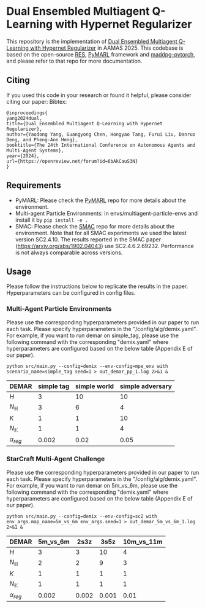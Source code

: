 # Dual Ensembled Multiagent Q-Learning with Hypernet Regularizer

This repository is the implementation of [Dual Ensembled Multiagent Q-Learning with Hypernet Regularizer](https://openreview.net/forum?id=6bAkCauS3N) in AAMAS 2025. This codebase is based on the open-source [RES](https://github.com/ling-pan/RES), [PyMARL](https://github.com/oxwhirl/pymarl) framework and [maddpg-pytorch](https://github.com/shariqiqbal2810/maddpg-pytorch), and please refer to that repo for more documentation.

## Citing
If you used this code in your research or found it helpful, please consider citing our paper:
Bibtex:
```
@inproceedings{
yang2024dual,
title={Dual Ensembled Multiagent Q-Learning with Hypernet Regularizer},
author={Yaodong Yang, Guangyong Chen, Hongyao Tang, Furui Liu, Danruo Deng, and Pheng-Ann Heng},
booktitle={The 24th International Conference on Autonomous Agents and Multi-Agent Systems},
year={2024},
url={https://openreview.net/forum?id=6bAkCauS3N}
}
```

## Requirements
- PyMARL: Please check the [PyMARL](https://github.com/oxwhirl/pymarl) repo for more details about the environment.
- Multi-agent Particle Environments: in envs/multiagent-particle-envs and install it by `pip install -e .`
- SMAC: Please check the [SMAC](https://github.com/oxwhirl/smac) repo for more details about the environment. Note that for all SMAC experiments we used the latest version SC2.4.10. The results reported in the SMAC paper (https://arxiv.org/abs/1902.04043) use SC2.4.6.2.69232. Performance is not always comparable across versions.

## Usage
Please follow the instructions below to replicate the results in the paper. Hyperparameters can be configured in config files.

### Multi-Agent Particle Environments
Please use the corresponding hyperparameters provided in our paper to run each task.
Please specify hyperparameters in the "/config/alg/demix.yaml".
For example, if you want to run demar on simple_tag, please use the following command with the corresponding "demix.yaml"
where hyperparameters are configured based on the below table (Appendix E of our paper).
```
python src/main.py --config=demix --env-config=mpe_env with scenario_name=simple_tag seed=1 > out_demar_pp_1.log 2>&1 &
```
| DEMAR            | simple tag | simple world | simple adversary |
|------------------|------------|--------------|------------------|
| $H$              | 3          | 10           | 10               |
| $N_{\mathbb{H}}$ | 3          | 6            | 4                |
| $K$              | 1          | 1            | 10               |
| $N_{\mathbb{K}}$ | 1          | 1            | 4                |
| $\alpha_{reg}$   | 0.002      | 0.02         | 0.05             |

### StarCraft Multi-Agent Challenge
Please use the corresponding hyperparameters provided in our paper to run each task.
Please specify hyperparameters in the "/config/alg/demix.yaml".
For example, if you want to run demar on 5m_vs_6m, please use the following command with the corresponding "demix.yaml"
where hyperparameters are configured based on the below table (Appendix E of our paper).
```
python src/main.py --config=demix --env-config=sc2 with env_args.map_name=5m_vs_6m env_args.seed=1 > out_demar_5m_vs_6m_1.log 2>&1 &
```
| DEMAR            | 5m\_vs\_6m | 2s3z  | 3s5z  | 10m\_vs\_11m |
|------------------|------------|-------|-------|--------------|
| $H$              | 3          | 3     | 10    | 4            |
| $N_{\mathbb{H}}$ | 2          | 2     | 9     | 3            |
| $K$              | 1          | 1     | 1     | 1            |
| $N_{\mathbb{K}}$ | 1          | 1     | 1     | 1            |
| $\alpha_{reg}$   | 0.002      | 0.002 | 0.001 | 0.01         |
